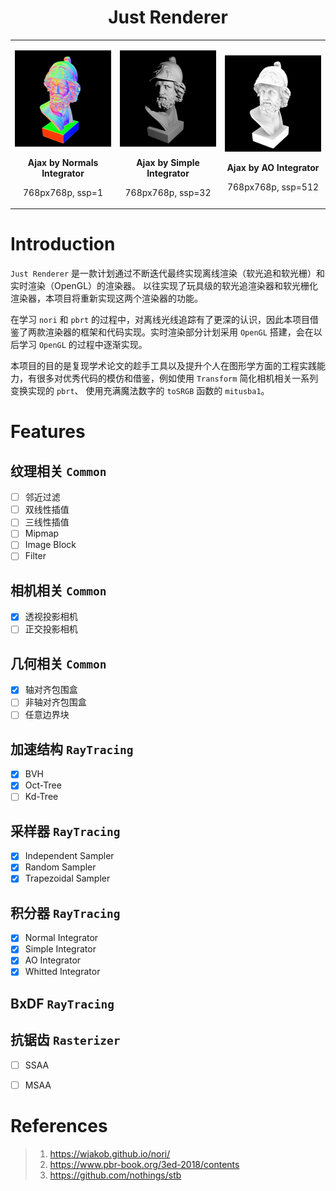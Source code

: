 <h1 align="center">Just Renderer</h1>

<table>
<tr>
<td>
<p align="left"><img src="test/ajax_normal.png" alt="bunny_normal" width="100%">
<p align="center"><b> Ajax by Normals Integrator</b></p>
<p align="center"> 768px768p, ssp=1</p>
</td>
<td>
<p align="center"><img src="test/ajax_simple.png" alt="bunny_normal" width="100%">
<p align="center"><b> Ajax by Simple Integrator</b></p>
<p align="center"> 768px768p, ssp=32</p>
</td>
<td>
<p align="center"><img src="test/ajax_ao.png" alt="bunny_normal" width="100%">
<p align="center"><b> Ajax by AO Integrator</b></p>
<p align="center"> 768px768p, ssp=512</p>
</td>
</tr>
</table>

# Introduction

`Just Renderer` 是一款计划通过不断迭代最终实现离线渲染（软光追和软光栅）和实时渲染（OpenGL）的渲染器。 以往实现了玩具级的软光追渲染器和软光栅化渲染器，本项目将重新实现这两个渲染器的功能。

在学习 `nori` 和 `pbrt` 的过程中，对离线光线追踪有了更深的认识，因此本项目借鉴了两款渲染器的框架和代码实现。实时渲染部分计划采用 `OpenGL` 搭建，会在以后学习 `OpenGL` 的过程中逐渐实现。

本项目的目的是复现学术论文的趁手工具以及提升个人在图形学方面的工程实践能力，有很多对优秀代码的模仿和借鉴，例如使用 `Transform` 简化相机相关一系列变换实现的 `pbrt`、 使用充满魔法数字的 `toSRGB` 函数的 `mitusba1`。
# Features

## 纹理相关 `Common`

- [ ] 邻近过滤
- [ ] 双线性插值
- [ ] 三线性插值
- [ ] Mipmap
- [ ] Image Block
- [ ] Filter

## 相机相关 `Common`

- [x] 透视投影相机
- [ ] 正交投影相机

## 几何相关 `Common`

- [x] 轴对齐包围盒
- [ ] 非轴对齐包围盒
- [ ] 任意边界块

## 加速结构 `RayTracing`

- [x] BVH
- [x] Oct-Tree
- [ ] Kd-Tree

## 采样器 `RayTracing`

- [x] Independent Sampler
- [x] Random Sampler
- [x] Trapezoidal Sampler

## 积分器 `RayTracing`

- [x] Normal Integrator
- [x] Simple Integrator
- [x] AO Integrator
- [x] Whitted Integrator

## BxDF `RayTracing`

## 抗锯齿 `Rasterizer`

- [ ] SSAA
- [ ] MSAA


# References

> 1. https://wjakob.github.io/nori/
> 2. https://www.pbr-book.org/3ed-2018/contents
> 3. https://github.com/nothings/stb